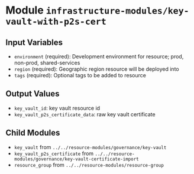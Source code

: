 
# Module `infrastructure-modules/key-vault-with-p2s-cert`

## Input Variables
* `environment` (required): Development environment for resource; prod, non-prod, shared-services
* `region` (required): Geographic region resource will be deployed into
* `tags` (required): Optional tags to be added to resource

## Output Values
* `key_vault_id`: key vault resource id
* `key_vault_p2s_certificate_data`: raw key vault certificate

## Child Modules
* `key_vault` from `../../resource-modules/governance/key-vault`
* `key_vault_p2s_certificate` from `../../resource-modules/governance/key-vault-certificate-import`
* `resource_group` from `../../resource-modules/resource-group`

